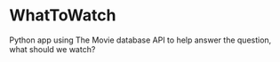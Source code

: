 # WhatToWatch
Python app using The Movie database API to help answer the question, what should we watch?
